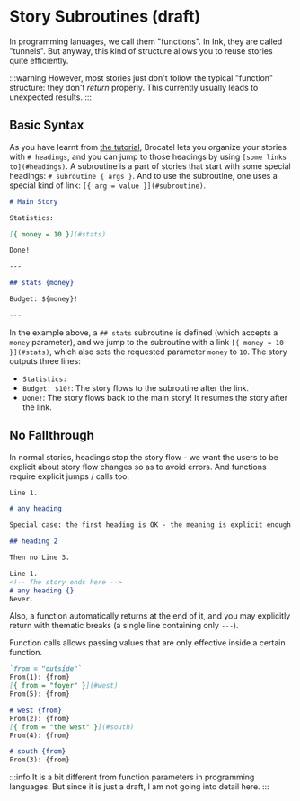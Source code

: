 # Story Subroutines (draft)

In programming lanuages, we call them "functions".
In Ink, they are called "tunnels".
But anyway, this kind of structure allows you to reuse stories quite efficiently.

:::warning
However, most stories just don't follow the typical "function" structure:
they don't *return* properly.
This currently usually leads to unexpected results.
:::

## Basic Syntax

As you have learnt from [the tutorial](./tutorial.md), Brocatel lets you organize your stories with `# headings`,
and you can jump to those headings by using `[some links to](#headings)`.
A subroutine is a part of stories that start with some special headings: `# subroutine { args }`.
And to use the subroutine, one uses a special kind of link: `[{ arg = value }](#subroutine)`.

<md-example>

```markdown
# Main Story

Statistics:

[{ money = 10 }](#stats)

Done!

---

## stats {money}

Budget: ${money}!

---
```

</md-example>

In the example above, a `## stats` subroutine is defined (which accepts a `money` parameter),
and we jump to the subroutine with a link `[{ money = 10 }](#stats)`,
which also sets the requested parameter `money` to `10`.
The story outputs three lines:
- `Statistics:`
- `Budget: $10!`: The story flows to the subroutine after the link.
- `Done!`: The story flows back to the main story! It resumes the story after the link.

## No Fallthrough

In normal stories, headings stop the story flow - we want the users to be explicit about story flow changes so as to avoid errors.
And functions require explicit jumps / calls too.


<md-example>

```markdown
Line 1.

# any heading

Special case: the first heading is OK - the meaning is explicit enough - it is a starting point.

## heading 2

Then no Line 3.
```

</md-example>

<md-example>

```markdown
Line 1.
<!-- The story ends here -->
# any heading {}
Never.
```

</md-example>

Also, a function automatically returns at the end of it,
and you may explicitly return with thematic breaks (a single line containing only `---`).

Function calls allows passing values that are only effective inside a certain function.

<md-example>

```markdown
`from = "outside"`
From(1): {from}
[{ from = "foyer" }](#west)
From(5): {from}

# west {from}
From(2): {from}
[{ from = "the west" }](#south)
From(4): {from}

# south {from}
From(3): {from}
```

</md-example>

:::info
It is a bit different from function parameters in programming languages.
But since it is just a draft, I am not going into detail here.
:::
